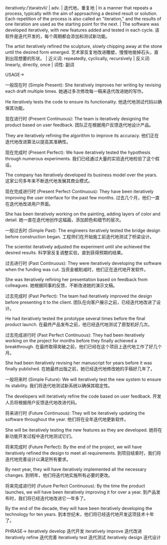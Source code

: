iteratively:/ˈɪtərətɪvli/ | adv. | 迭代地，重复地 |  In a manner that repeats a process, typically with the aim of approaching a desired result or solution.  Each repetition of the process is also called an "iteration," and the results of one iteration are used as the starting point for the next. | The software was developed iteratively, with new features added and tested in each cycle.  该软件是迭代开发的，每个周期都会添加和测试新功能。

The artist iteratively refined the sculpture, slowly chipping away at the stone until the desired form emerged. 艺术家反复地改进雕塑，慢慢地凿掉石头，直到出现想要的形状。 | 近义词: repeatedly, cyclically, recursively | 反义词: linearly, directly, once | 词性: 副词


USAGE->

一般现在时 (Simple Present):
She iteratively improves her writing by revising each draft multiple times. 她通过多次修改每一稿来迭代改进她的写作。

He iteratively tests the code to ensure its functionality. 他迭代地测试代码以确保其功能。


现在进行时 (Present Continuous):
The team is iteratively designing the product based on user feedback.  团队正在根据用户反馈迭代地设计产品。

They are iteratively refining the algorithm to improve its accuracy.  他们正在迭代地改进算法以提高其准确性。


现在完成时 (Present Perfect):
We have iteratively tested the hypothesis through numerous experiments. 我们已经通过大量的实验迭代地检验了这个假设。

The company has iteratively developed its business model over the years.  这家公司多年来不断迭代地发展其商业模式。


现在完成进行时 (Present Perfect Continuous):
They have been iteratively improving the user interface for the past few months. 过去几个月，他们一直在迭代地改进用户界面。

She has been iteratively working on the painting, adding layers of color and detail. 她一直在迭代地创作这幅画，添加颜色和细节的层次。


一般过去时 (Simple Past):
The engineers iteratively tested the bridge design before construction began. 工程师们在开始施工前迭代地测试了桥梁设计。

The scientist iteratively adjusted the experiment until she achieved the desired results. 科学家反复调整实验，直到获得预期的结果。


过去进行时 (Past Continuous):
They were iteratively developing the software when the funding was cut.  当资金被削减时，他们正在迭代地开发软件。

She was iteratively refining her presentation based on feedback from colleagues. 她根据同事的反馈，不断改进她的演示文稿。


过去完成时 (Past Perfect):
The team had iteratively improved the design before presenting it to the client.  团队在向客户展示之前，已经迭代地改进了设计。

He had iteratively tested the prototype several times before the final product launch.  在最终产品发布之前，他已经迭代地测试了原型机好几次。


过去完成进行时 (Past Perfect Continuous):
They had been iteratively working on the project for months before they finally achieved a breakthrough.  在最终取得突破之前，他们已经在这个项目上迭代地工作了好几个月。

She had been iteratively revising her manuscript for years before it was finally published.  在她最终出版之前，她已经迭代地修改她的手稿好几年了。


一般将来时 (Simple Future):
We will iteratively test the new system to ensure its stability. 我们将迭代地测试新系统以确保其稳定性。

The developers will iteratively refine the code based on user feedback. 开发人员将根据用户反馈迭代地改进代码。


将来进行时 (Future Continuous):
They will be iteratively updating the software throughout the year.  他们将在全年迭代地更新软件。

She will be iteratively testing the new features as they are developed. 她将在新功能开发过程中迭代地测试它们。


将来完成时 (Future Perfect):
By the end of the project, we will have iteratively refined the design to meet all requirements.  到项目结束时，我们将迭代地完善设计以满足所有要求。

By next year, they will have iteratively implemented all the necessary changes. 到明年，他们将迭代地实施所有必要的更改。


将来完成进行时 (Future Perfect Continuous):
By the time the product launches, we will have been iteratively improving it for over a year.  到产品发布时，我们将已经迭代地改进它一年多了。

By the end of the decade, they will have been iteratively developing the technology for ten years. 到本世纪末，他们将已经迭代地开发这项技术十年了。


PHRASE->
iteratively develop  迭代开发
iteratively improve  迭代改进
iteratively refine  迭代完善
iteratively test  迭代测试
iteratively design  迭代设计
